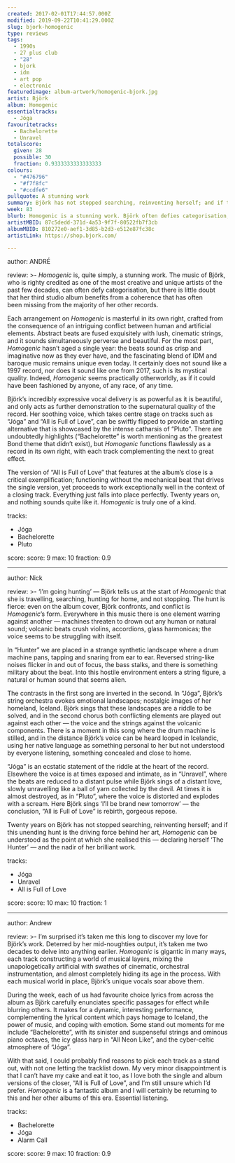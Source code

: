 ```yaml
---
created: 2017-02-01T17:44:57.000Z
modified: 2019-09-22T10:41:29.000Z
slug: bjork-homogenic
type: reviews
tags:
  - 1990s
  - 27 plus club
  - "28"
  - bjork
  - idm
  - art pop
  - electronic
featuredimage: album-artwork/homogenic-bjork.jpg
artist: Björk
album: Homogenic
essentialtracks:
  - Jóga
favouritetracks:
  - Bachelorette
  - Unravel
totalscore:
  given: 28
  possible: 30
  fraction: 0.9333333333333333
colours:
  - "#476796"
  - "#f7f8fc"
  - "#ccdfe6"
pullquote: A stunning work
summary: Björk has not stopped searching, reinventing herself; and if this unending hunt is the driving force behind her art, Homogenic can be understood as the point at which she realised this – declaring herself 'The Hunter' – and the nadir of her brilliant work.
week: 83
blurb: Homogenic is a stunning work. Björk often defies categorisation, but her third studio album has a coherence that's often missing from her other records.
artistMBID: 87c5dedd-371d-4a53-9f7f-80522fb7f3cb
albumMBID: 810272e0-aef1-3d85-b2d3-e512e87fc38c
artistLink: https://shop.bjork.com/

---
```


author: ANDRÉ

review: >-
  *Homogenic* is, quite simply, a stunning work. The music of Björk, who is righty credited as one of the most creative and unique artists of the past few decades, can often defy categorisation, but there is little doubt that her third studio album benefits from a coherence that has often been missing from the majority of her other records. 
  
  Each arrangement on *Homogenic* is masterful in its own right, crafted from the consequence of an intriguing conflict between human and artificial elements. Abstract beats are fused exquisitely with lush, cinematic strings, and it sounds simultaneously perverse and beautiful. For the most part, *Homogenic* hasn’t aged a single year: the beats sound as crisp and imaginative now as they ever have, and the fascinating blend of IDM and baroque music remains unique even today. It certainly does not sound like a 1997 record, nor does it sound like one from 2017, such is its mystical quality. Indeed, *Homogenic* seems practically otherworldly, as if it could have been fashioned by anyone, of any race, of any time.

  Björk’s incredibly expressive vocal delivery is as powerful as it is beautiful, and only acts as further demonstration to the supernatural quality of the record. Her soothing voice, which takes centre stage on tracks such as “Jóga” and “All is Full of Love”, can be swiftly flipped to provide an startling alternative that is showcased by the intense catharsis of “Pluto”. There are undoubtedly highlights (“Bachelorette” is worth mentioning as the greatest Bond theme that didn’t exist), but *Homogenic* functions flawlessly as a record in its own right, with each track complementing the next to great effect. 
  
  The version of “All is Full of Love” that features at the album’s close is a critical exemplification; functioning without the mechanical beat that drives the single version, yet proceeds to work exceptionally well in the context of a closing track. Everything just falls into place perfectly. Twenty years on, and nothing sounds quite like it. *Homogenic* is truly one of a kind.

tracks:
  - Jóga
  - ­Bachelorette
  - ­Pluto

score:
  score: 9
  max: 10
  fraction: 0.9

---
author: Nick

review: >-
  ‘I’m going hunting’ — Björk tells us at the start of *Homogenic* that she is travelling, searching, hunting for home, and not stopping. The hunt is fierce: even on the album cover, Björk confronts, and conflict is *Homogenic*’s form. Everywhere in this music there is one element warring against another — machines threaten to drown out any human or natural sound; volcanic beats crush violins, accordions, glass harmonicas; the voice seems to be struggling with itself. 
  
  In “Hunter” we are placed in a strange synthetic landscape where a drum machine pans, tapping and snaring from ear to ear. Reversed string-like noises flicker in and out of focus, the bass stalks, and there is something military about the beat. Into this hostile environment enters a string figure, a natural or human sound that seems alien.

  The contrasts in the first song are inverted in the second. In “Jóga”, Björk’s string orchestra evokes emotional landscapes; nostalgic images of her homeland, Iceland. Björk sings that these landscapes are a riddle to be solved, and in the second chorus both conflicting elements are played out against each other — the voice and the strings against the volcanic components. There is a moment in this song where the drum machine is stilled, and in the distance Björk’s voice can be heard looped in Icelandic, using her native language as something personal to her but not understood by everyone listening, something concealed and close to home. 
  
  “Jóga” is an ecstatic statement of the riddle at the heart of the record. Elsewhere the voice is at times exposed and intimate, as in “Unravel”, where the beats are reduced to a distant pulse while Björk sings of a distant love, slowly unravelling like a ball of yarn collected by the devil. At times it is almost destroyed, as in “Pluto”, where the voice is distorted and explodes with a scream. Here Björk sings ‘I’ll be brand new tomorrow’ — the conclusion, “All is Full of Love” is rebirth, gorgeous repose. 
  
  Twenty years on Björk has not stopped searching, reinventing herself; and if this unending hunt is the driving force behind her art, *Homogenic* can be understood as the point at which she realised this — declaring herself ‘The Hunter’ — and the nadir of her brilliant work.

tracks:
  - Jóga
  - ­Unravel
  - ­All is Full of Love

score:
  score: 10
  max: 10
  fraction: 1

---
author: Andrew

review: >-
  I’m surprised it’s taken me this long to discover my love for Björk’s work. Deterred by her mid-noughties output, it’s taken me two decades to delve into anything earlier. *Homogenic* is gigantic in many ways, each track constructing a world of musical layers, mixing the unapologetically artificial with swathes of cinematic, orchestral instrumentation, and almost completely hiding its age in the process. With each musical world in place, Björk’s unique vocals soar above them. 
  
  During the week, each of us had favourite choice lyrics from across the album as Björk carefully enunciates specific passages for effect while blurring others. It makes for a dynamic, interesting performance, complementing the lyrical content which pays homage to Iceland, the power of music, and coping with emotion. Some stand out moments for me include “Bachelorette”, with its sinister and suspenseful strings and ominous piano octaves, the icy glass harp in “All Neon Like”, and the cyber-celtic atmosphere of “Jóga”. 
  
  With that said, I could probably find reasons to pick each track as a stand out, with not one letting the tracklist down. My very minor disappointment is that I can’t have my cake and eat it too, as I love both the single and album versions of the closer, “All is Full of Love”, and I’m still unsure which I’d prefer. *Homogenic* is a fantastic album and I will certainly be returning to this and her other albums of this era. Essential listening.

tracks:
  - Bachelorette
  - ­Jóga
  - ­Alarm Call
  
score:
  score: 9
  max: 10
  fraction: 0.9
